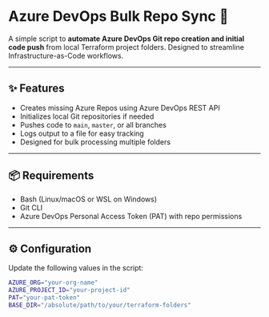 # Azure DevOps Bulk Repo Sync 🔁

A simple script to **automate Azure DevOps Git repo creation and initial code push** from local Terraform project folders. Designed to streamline Infrastructure-as-Code workflows.

---

## ✨ Features

- Creates missing Azure Repos using Azure DevOps REST API
- Initializes local Git repositories if needed
- Pushes code to `main`, `master`, or all branches
- Logs output to a file for easy tracking
- Designed for bulk processing multiple folders

---

## 📦 Requirements

- Bash (Linux/macOS or WSL on Windows)
- Git CLI
- Azure DevOps Personal Access Token (PAT) with repo permissions

---

## ⚙️ Configuration

Update the following values in the script:

```bash
AZURE_ORG="your-org-name"
AZURE_PROJECT_ID="your-project-id"
PAT="your-pat-token"
BASE_DIR="/absolute/path/to/your/terraform-folders"
